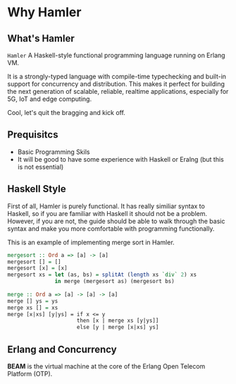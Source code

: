 # Why Hamler



























## What's Hamler

`Hamler`  A Haskell-style functional programming language running on Erlang VM. 

It is a strongly-typed language with compile-time typechecking and built-in support for concurrency and distribution. This makes it perfect for building the next generation of scalable, reliable, realtime applications, especially for 5G, IoT and edge computing.

Cool, let's quit the bragging and kick off.

## Prequisitcs

- Basic Programming Skils
- It will be good to have some experience with Haskell or Eralng (but this is not essential)

## Haskell Style

First of all, Hamler is purely functional. It has really similiar syntax to Haskell, so if you are familiar with Haskell it should not be a problem. However, if you are not, the guide should be able to walk through the basic syntax and make you more comfortable with programming functionally.

This is an example of implementing merge sort in Hamler.

```haskell
mergesort :: Ord a => [a] -> [a]
mergesort [] = []
mergesort [x] = [x]
mergesort xs = let (as, bs) = splitAt (length xs `div` 2) xs
               in merge (mergesort as) (mergesort bs)
               
merge :: Ord a => [a] -> [a] -> [a]
merge [] ys = ys
merge xs [] = xs
merge [x|xs] [y|ys] = if x <= y
                      then [x | merge xs [y|ys]]
                      else [y | merge [x|xs] ys]
```



## Erlang and Concurrency

**BEAM** is the virtual machine at the core of the Erlang Open Telecom Platform (OTP).

